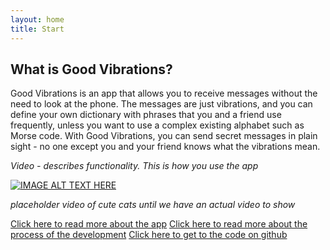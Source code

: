 ```yaml
---
layout: home
title: Start 
---
```




## What is Good Vibrations?

Good Vibrations is an app that allows you to receive messages without the need to look at the phone. The messages are just vibrations, and you can define your own dictionary with phrases that you and a friend use frequently, unless you want to use a complex existing alphabet such as Morse code. With Good Vibrations, you can send secret messages in plain sight - no one except you and your friend knows what the vibrations mean. 

*Video - describes functionality. This is how you use the app*


[![IMAGE ALT TEXT HERE](http://img.youtube.com/vi/SB-qEYVdvXA/0.jpg)](https://www.youtube.com/watch?v=SB-qEYVdvXA)


*placeholder video of cute cats until we have an actual video to show*

[Click here to read more about the app](https://oeoeoe.github.io/GoodVibrations/What.html)
[Click here to read more about the process of the development](https://oeoeoe.github.io/GoodVibrations/How.html)
[Click here to get to the code on github](https://github.com/oeoeoe/GoodVibrations)

